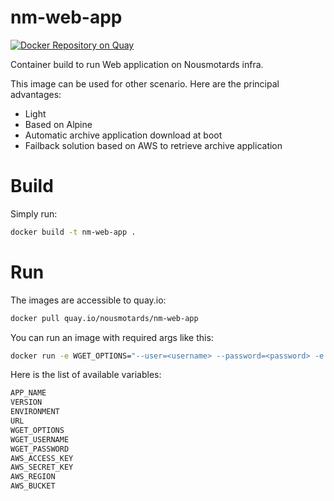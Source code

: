 # nm-web-app
[![Docker Repository on Quay](https://quay.io/repository/nousmotards/nm-web-app/status "Docker Repository on Quay")](https://quay.io/repository/nousmotards/nm-web-app)

Container build to run Web application on Nousmotards infra.

This image can be used for other scenario. Here are the principal advantages:
* Light
* Based on Alpine
* Automatic archive application download at boot
* Failback solution based on AWS to retrieve archive application

# Build

Simply run:

```bash
docker build -t nm-web-app .
```

# Run

The images are accessible to quay.io:

```bash
docker pull quay.io/nousmotards/nm-web-app
```

You can run an image with required args like this:

```bash
docker run -e WGET_OPTIONS="--user=<username> --password=<password> -e URL="<main_url>" -e APP_NAME=<name_of_the_app> -e ENVIRONMENT=<prod|preprod...> -e VERSION='<app_version>' -e AWS_ACCESS_KEY='<aws_key>' -e AWS_SECRET_KEY='<aws_secret>' -e AWS_REGION='<s3_region>' -e AWS_BUCKET='<s3_bucket_name>' nm-web-app
```

Here is the list of available variables:

```bash
APP_NAME
VERSION
ENVIRONMENT
URL
WGET_OPTIONS
WGET_USERNAME
WGET_PASSWORD
AWS_ACCESS_KEY
AWS_SECRET_KEY
AWS_REGION
AWS_BUCKET
```
